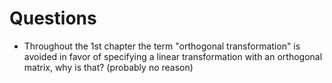 # Questions

- Throughout the 1st chapter the term "orthogonal transformation" is avoided in favor of specifying a linear transformation with an orthogonal matrix, why is that?
(probably no reason)